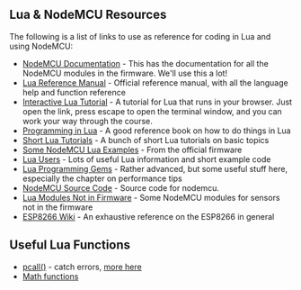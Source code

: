 ## Lua & NodeMCU Resources

The following is a list of links to use as reference for coding in Lua and using NodeMCU:
* [NodeMCU Documentation](https://nodemcu.readthedocs.io/en/master/) - This has the documentation for all the NodeMCU modules in the firmware.  We'll use this a lot!
* [Lua Reference Manual](https://www.lua.org/manual/5.1/) - Official reference manual, with all the language help and function reference
* [Interactive Lua Tutorial](http://luatut.com/crash_course.html) - A tutorial for Lua that runs in your browser.  Just open the link, press escape to open the terminal window, and you can work your way through the course. 
* [Programming in Lua](http://www.lua.org/pil/contents.html) - A good reference book on how to do things in Lua
* [Short Lua Tutorials](http://lua-users.org/wiki/TutorialDirectory) - A bunch of short Lua tutorials on basic topics
* [Some NodeMCU Lua Examples](https://github.com/nodemcu/nodemcu-firmware/tree/master/lua_examples) - From the official firmware
* [Lua Users](http://lua-users.org/wiki/LuaDirectory) - Lots of useful Lua information and short example code
* [Lua Programming Gems](https://www.lua.org/gems/) - Rather advanced, but some useful stuff here, especially the chapter on performance tips
* [NodeMCU Source Code](https://github.com/nodemcu/nodemcu-firmware) - Source code for nodemcu.
* [Lua Modules Not in Firmware](https://github.com/nodemcu/nodemcu-firmware/tree/master/lua_modules) - Some NodeMCU modules for sensors not in the firmware
* [ESP8266 Wiki](http://www.esp8266.com/wiki/doku.php?id=start) - An exhaustive reference on the ESP8266 in general


## Useful Lua Functions
* [pcall()](https://www.lua.org/manual/5.1/manual.html#pdf-pcall) - catch errors, [more here](https://www.lua.org/pil/8.4.html)
* [Math functions](https://www.lua.org/manual/5.1/manual.html#5.6)
